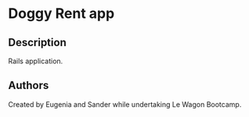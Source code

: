 <h1>Doggy Rent app</h1>
<h2>Description</h2>
  <p> Rails application. </p>
  
  <h2>Authors</h2>
Created by Eugenia and Sander while undertaking Le Wagon Bootcamp.
